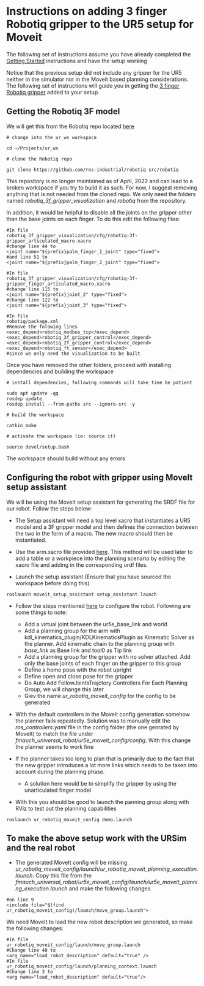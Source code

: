 # Instructions on adding 3 finger Robotiq gripper to the UR5 setup for Moveit

The following set of instructions assume you have already completed the [Getting Started](https://github.com/BijoSebastian/UR5/blob/main/Docs/Getting%20started.md) instructions and have the setup working

Notice that the previous setup did not include any gripper for the UR5 neither in the simulator nor in the Moveit based planning considerations. The following set of instructions will guide you in getting the [3 finger Robotiq gripper](https://robotiq.com/products/3-finger-adaptive-robot-gripper) added to your setup.

## Getting the Robotiq 3F model

We will get this from the Robotiq repo located [here](https://github.com/ros-industrial/robotiq)

```
# change into the ur_ws workspace

cd ~/Projects/ur_ws

# clone the Robotiq repo 

git clone https://github.com/ros-industrial/robotiq src/robotiq
```
This repository is no longer maintained as of April, 2022 and can lead to a broken workspace if you try to build it as such. For now, I suggest removing anything that is not needed from the cloned repo. We only need the folders named _robotiq_3f_gripper_visualization_ and _robotiq_ from the repository.

In addition, it would be helpful to disable all the joints on the gripper other than the base joints on each finger. To do this edit the following files:

```
#In file
robotiq_3f_gripper_visualization/cfg/robotiq-3f-gripper_articulated_macro.xacro
#change line 44 to
<joint name="${prefix}palm_finger_1_joint" type="fixed">
#and line 51 to 
<joint name="${prefix}palm_finger_2_joint" type="fixed">

#In file
robotiq_3f_gripper_visualization/cfg/robotiq-3f-gripper_finger_articulated_macro.xacro
#change line 115 to 
<joint name="${prefix}joint_2" type="fixed">
#change line 122 to
<joint name="${prefix}joint_3" type="fixed">

#In file 
robotiq/package.xml
#Remove the folowing lines
<exec_depend>robotiq_modbus_tcp</exec_depend>
<exec_depend>robotiq_3f_gripper_control</exec_depend>
<exec_depend>robotiq_2f_gripper_control</exec_depend>
<exec_depend>robotiq_ft_sensor</exec_depend>
#since we only need the visualization to be built
```

Once you have removed the other folders, proceed with installing dependencies and building the workspace

```
# install dependencies, following commands will take time be patient

sudo apt update -qq
rosdep update
rosdep install --from-paths src --ignore-src -y

# build the workspace

catkin_make

# activate the workspace (ie: source it)

source devel/setup.bash
```
The workspace should build without any errors

## Configuring the robot with gripper using MoveIt setup assistant 

We will be using the MoveIt setup assistant for generating the SRDF file for our robot. Follow the steps below:

- The Setup assistant will need a top level xacro that instantiates a UR5 model and a 3F gripper model and then defines the connection between the two in the form of a macro. The new macro should then be instantiated. 

- Use the arm.xacro file provided [here](https://github.com/BijoSebastian/UR5/blob/main/description/arm.xacro). This method will be used later to add a table or a workpiece into the planning scenario by editing the xacro file and adding in the corresponding urdf files.

- Launch the setup assistant (Ensure that you have sourced the workspace before doing this)
```
roslaunch moveit_setup_assistant setup_assistant.launch
```
- Follow the steps mentioned [here](https://ros-planning.github.io/moveit_tutorials/doc/setup_assistant/setup_assistant_tutorial.html) to configure the robot. Following are some things to note:

    - Add a virtual joint between the ur5e_base_link and world
    - Add a planning group for the arm with kdl_kinematics_plugin/KDLKinematicsPlugin as Kinematic Solver as the planner. Add kinematic chain to the planning group with *base_link* as Base link and tool0 as Tip link
    - Add a planning group for the gripper with no solver attached. Add only the base joints of each finger on the gripper to this group
    - Define a home pose with the robot upright
    - Define open and close pose for the gripper
    - Do Auto Add FollowJointsTrajctory Controllers For Each Planning Group, we will change this later
    - Giev the name *ur_robotiq_moveit_config* for the config to be generated

- With the default controllers in the Moveit config generation somehow the planner fails repeatedly. Solution was to manually edit the *ros_controllers.yaml* file in the config folder (the one genrated by MoveIt) to match the file under *fmauch_universal_robot/ur5e_moveit_config/config*. With this change the planner seems to work fine

- If the planner takes too long to plan that is primarily due to the fact that the new gripper introduces a lot more links which needs to be taken into account during the planning phase.

    - A solution here would be to simplify the gripper by using the unarticulated finger model 
    
- With this you should be good to launch the panning group along with RViz to test out the planning capabilities

```
roslaunch ur_robotiq_moveit_config demo.launch
```

## To make the above setup work with the URSim and the real robot

- The generated MoveIt config will be missing *ur_robotiq_moveit_config/launch/ur_robotiq_moveit_planning_execution.launch*. Copy this file from the *fmauch_universal_robot/ur5e_moveit_config/launch/ur5e_moveit_planning_execution.launch* and make the following changes
```
#on line 9
<include file="$(find ur_robotiq_moveit_config)/launch/move_group.launch">
```
 We need MoveIt to load the new robot description we generated, so make the following changes:
 ```
 #In file
 ur_robotiq_moveit_config/launch/move_group.launch
 #Change line 40 to 
 <arg name="load_robot_description" default="true" />
 #In file 
 ur_robotiq_moveit_config/launch/planning_context.launch
 #Change line 3 to 
 <arg name="load_robot_description" default="true"/> 
 ```
 
 
 
 
 
